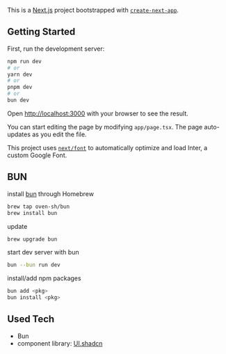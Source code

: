 This is a [Next.js](https://nextjs.org/) project bootstrapped with [`create-next-app`](https://github.com/vercel/next.js/tree/canary/packages/create-next-app).

## Getting Started

First, run the development server:

```bash
npm run dev
# or
yarn dev
# or
pnpm dev
# or
bun dev
```

Open [http://localhost:3000](http://localhost:3000) with your browser to see the result.

You can start editing the page by modifying `app/page.tsx`. The page auto-updates as you edit the file.

This project uses [`next/font`](https://nextjs.org/docs/basic-features/font-optimization) to automatically optimize and load Inter, a custom Google Font.

## BUN
install [bun](http://bun.sh) through Homebrew
```bash
brew tap oven-sh/bun
brew install bun
```
update
```bash
brew upgrade bun
```
start dev server with bun
```bash
bun --bun run dev
```
install/add npm packages
```bash
bun add <pkg>
bun install <pkg>
```

## Used Tech

- Bun
- component library: [UI.shadcn](http://ui.shadcn.com)

